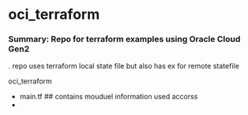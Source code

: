 # oci_terraform

### Summary: Repo for terraform examples using Oracle Cloud Gen2 
. repo uses terraform local state file but also has ex for remote statefile


oci_terraform
- main.tf ## contains mouduel information used accorss
- 